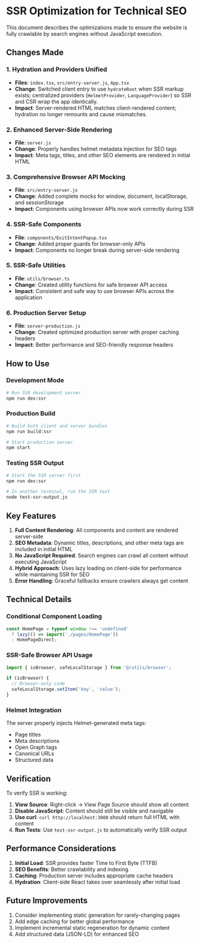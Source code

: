 # SSR Optimization for Technical SEO

This document describes the optimizations made to ensure the website is fully crawlable by search engines without JavaScript execution.

## Changes Made

### 1. Hydration and Providers Unified
- **Files**: `index.tsx`, `src/entry-server.js`, `App.tsx`
- **Change**: Switched client entry to use `hydrateRoot` when SSR markup exists; centralized providers (`HelmetProvider`, `LanguageProvider`) so SSR and CSR wrap the app identically.
- **Impact**: Server-rendered HTML matches client-rendered content; hydration no longer remounts and cause mismatches.

### 2. Enhanced Server-Side Rendering
- **File**: `server.js`
- **Change**: Properly handles helmet metadata injection for SEO tags
- **Impact**: Meta tags, titles, and other SEO elements are rendered in initial HTML

### 3. Comprehensive Browser API Mocking
- **File**: `src/entry-server.js`
- **Change**: Added complete mocks for window, document, localStorage, and sessionStorage
- **Impact**: Components using browser APIs now work correctly during SSR

### 4. SSR-Safe Components
- **File**: `components/ExitIntentPopup.tsx`
- **Change**: Added proper guards for browser-only APIs
- **Impact**: Components no longer break during server-side rendering

### 5. SSR-Safe Utilities
- **File**: `utils/browser.ts`
- **Change**: Created utility functions for safe browser API access
- **Impact**: Consistent and safe way to use browser APIs across the application

### 6. Production Server Setup
- **File**: `server-production.js`
- **Change**: Created optimized production server with proper caching headers
- **Impact**: Better performance and SEO-friendly response headers

## How to Use

### Development Mode
```bash
# Run SSR development server
npm run dev:ssr
```

### Production Build
```bash
# Build both client and server bundles
npm run build:ssr

# Start production server
npm start
```

### Testing SSR Output
```bash
# Start the SSR server first
npm run dev:ssr

# In another terminal, run the SSR test
node test-ssr-output.js
```

## Key Features

1. **Full Content Rendering**: All components and content are rendered server-side
2. **SEO Metadata**: Dynamic titles, descriptions, and other meta tags are included in initial HTML
3. **No JavaScript Required**: Search engines can crawl all content without executing JavaScript
4. **Hybrid Approach**: Uses lazy loading on client-side for performance while maintaining SSR for SEO
5. **Error Handling**: Graceful fallbacks ensure crawlers always get content

## Technical Details

### Conditional Component Loading
```typescript
const HomePage = typeof window !== 'undefined' 
  ? lazy(() => import('./pages/HomePage')) 
  : HomePageDirect;
```

### SSR-Safe Browser API Usage
```typescript
import { isBrowser, safeLocalStorage } from '@/utils/browser';

if (isBrowser) {
  // Browser-only code
  safeLocalStorage.setItem('key', 'value');
}
```

### Helmet Integration
The server properly injects Helmet-generated meta tags:
- Page titles
- Meta descriptions
- Open Graph tags
- Canonical URLs
- Structured data

## Verification

To verify SSR is working:

1. **View Source**: Right-click → View Page Source should show all content
2. **Disable JavaScript**: Content should still be visible and navigable
3. **Use curl**: `curl http://localhost:3000` should return full HTML with content
4. **Run Tests**: Use `test-ssr-output.js` to automatically verify SSR output

## Performance Considerations

1. **Initial Load**: SSR provides faster Time to First Byte (TTFB)
2. **SEO Benefits**: Better crawlability and indexing
3. **Caching**: Production server includes appropriate cache headers
4. **Hydration**: Client-side React takes over seamlessly after initial load

## Future Improvements

1. Consider implementing static generation for rarely-changing pages
2. Add edge caching for better global performance
3. Implement incremental static regeneration for dynamic content
4. Add structured data (JSON-LD) for enhanced SEO 